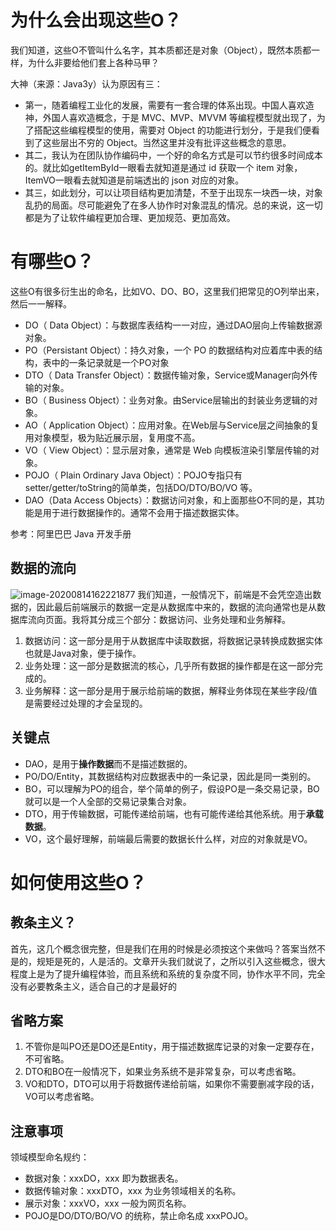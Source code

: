 # 为什么会出现这些O？
我们知道，这些O不管叫什么名字，其本质都还是对象（Object），既然本质都一样，为什么非要给他们套上各种马甲？

大神（来源：Java3y）认为原因有三：
- 第一，随着编程工业化的发展，需要有一套合理的体系出现。中国人喜欢造神，外国人喜欢造概念，于是 MVC、MVP、MVVM 等编程模型就出现了，为了搭配这些编程模型的使用，需要对 Object 的功能进行划分，于是我们便看到了这些层出不穷的 Object。当然这里并没有批评这些概念的意思。
- 其二，我认为在团队协作编码中，一个好的命名方式是可以节约很多时间成本的。就比如getItemById一眼看去就知道是通过 id 获取一个 item 对象，ItemVO一眼看去就知道是前端透出的 json 对应的对象。
- 其三，如此划分，可以让项目结构更加清楚，不至于出现东一块西一块，对象乱扔的局面。尽可能避免了在多人协作时对象混乱的情况。总的来说，这一切都是为了让软件编程更加合理、更加规范、更加高效。

# 有哪些O？
这些O有很多衍生出的命名，比如VO、DO、BO，这里我们把常见的O列举出来，然后一一解释。

- DO（ Data Object）：与数据库表结构一一对应，通过DAO层向上传输数据源对象。
- PO（Persistant Object）：持久对象，一个 PO 的数据结构对应着库中表的结构，表中的一条记录就是一个PO对象
- DTO（ Data Transfer Object）：数据传输对象，Service或Manager向外传输的对象。
- BO（ Business Object）：业务对象。由Service层输出的封装业务逻辑的对象。
- AO（ Application Object）：应用对象。在Web层与Service层之间抽象的复用对象模型，极为贴近展示层，复用度不高。
- VO（ View Object）：显示层对象，通常是 Web 向模板渲染引擎层传输的对象。
- POJO（ Plain Ordinary Java Object）：POJO专指只有setter/getter/toString的简单类，包括DO/DTO/BO/VO 等。
- DAO（Data Access Objects）：数据访问对象，和上面那些O不同的是，其功能是用于进行数据操作的。通常不会用于描述数据实体。

参考：阿里巴巴 Java 开发手册

## 数据的流向
![image-20200814162221877](https://gitee.com/JeanLv/study_image/raw/master///image-20200814162221877.png)
我们知道，一般情况下，前端是不会凭空造出数据的，因此最后前端展示的数据一定是从数据库中来的，数据的流向通常也是从数据库流向页面。我将其分成三个部分：数据访问、业务处理和业务解释。

1. 数据访问：这一部分是用于从数据库中读取数据，将数据记录转换成数据实体也就是Java对象，便于操作。
2. 业务处理：这一部分是数据流的核心，几乎所有数据的操作都是在这一部分完成的。
3. 业务解释：这一部分是用于展示给前端的数据，解释业务体现在某些字段/值是需要经过处理的才会呈现的。

## 关键点
- DAO，是用于**操作数据**而不是描述数据的。
- PO/DO/Entity，其数据结构对应数据表中的一条记录，因此是同一类别的。
- BO，可以理解为PO的组合，举个简单的例子，假设PO是一条交易记录，BO就可以是一个人全部的交易记录集合对象。
- DTO，用于传输数据，可能传递给前端，也有可能传递给其他系统。用于**承载数据**。
- VO，这个最好理解，前端最后需要的数据长什么样，对应的对象就是VO。

# 如何使用这些O？
## 教条主义？
首先，这几个概念很完整，但是我们在用的时候是必须按这个来做吗？答案当然不是的，规矩是死的，人是活的。文章开头我们就说了，之所以引入这些概念，很大程度上是为了提升编程体验，而且系统和系统的复杂度不同，协作水平不同，完全没有必要教条主义，适合自己的才是最好的

## 省略方案
1. 不管你是叫PO还是DO还是Entity，用于描述数据库记录的对象一定要存在，不可省略。
2. DTO和BO在一般情况下，如果业务系统不是非常复杂，可以考虑省略。
3. VO和DTO，DTO可以用于将数据传递给前端，如果你不需要删减字段的话，VO可以考虑省略。

## 注意事项
领域模型命名规约：

- 数据对象：xxxDO，xxx 即为数据表名。
- 数据传输对象：xxxDTO，xxx 为业务领域相关的名称。
- 展示对象：xxxVO，xxx 一般为网页名称。
- POJO是DO/DTO/BO/VO 的统称，禁止命名成 xxxPOJO。